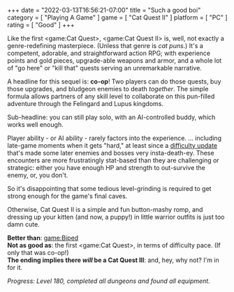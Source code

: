 +++
date = "2022-03-13T16:56:21-07:00"
title = "Such a good boi"
category = [ "Playing A Game" ]
game = [ "Cat Quest II" ]
platform = [ "PC" ]
rating = [ "Good" ]
+++

Like the first <game:Cat Quest>, <game:Cat Quest II> is, well, not exactly a genre-redefining masterpiece.  (Unless that genre is <i>cat puns</i>.)  It's a competent, adorable, and straightforward action RPG; with experience points and gold pieces, upgrade-able weapons and armor, and a whole lot of "go here" or "kill that" quests serving an unremarkable narrative.

A headline for this sequel is: <b>co-op</b>!  Two players can do those quests, buy those upgrades, and bludgeon enemies to death <i>together</i>.  The simple formula allows partners of any skill level to collaborate on this pun-filled adventure through the Felingard and Lupus kingdoms.

Sub-headline: you can still play solo, with an AI-controlled buddy, which works well enough.

Player ability - or AI ability - rarely factors into the experience.  ... including late-game moments when it gets "hard," at least since a <a href="https://thegentlebros.com/cat-quest-2-mew-world/">difficulty update</a> that's made some later enemies and bosses very insta-death-ey.  These encounters are more frustratingly stat-based than they are challenging or strategic: either you have enough HP and strength to out-survive the enemy, or, you don't.

So it's disappointing that some tedious level-grinding is required to get strong enough for the game's final caves.

Otherwise, Cat Quest II is a simple and fun button-mashy romp, and dressing up your kitten (and now, a puppy!) in little warrior outfits is just too damn cute.

<b>Better than</b>: <game:Biped>  
<b>Not as good as</b>: the first <game:Cat Quest>, in terms of difficulty pace.  (If only that was co-op!)  
<b>The ending implies there <i>will</i> be a Cat Quest III</b>: and, hey, why not?  I'm in for it.

<i>Progress: Level 180, completed all dungeons and found all equipment.</i>
